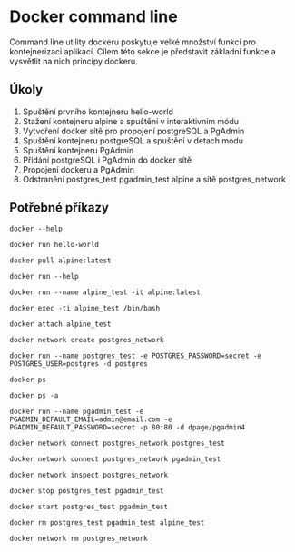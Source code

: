 # Docker command line

Command line utility dockeru poskytuje velké množství funkcí pro kontejnerizaci aplikací. Cílem této sekce je představit základní funkce a vysvětlit na nich principy dockeru.

## Úkoly

1. Spuštění prvního kontejneru hello-world
2. Stažení kontejneru alpine a spuštění v interaktivním módu
3. Vytvoření docker sítě pro propojení postgreSQL a PgAdmin
4. Spuštění kontejneru postgreSQL a spuštění v detach modu
5. Spuštění kontejneru PgAdmin
6. Přidání postgreSQL i PgAdmin do docker sítě
7. Propojení dockeru a PgAdmin
8. Odstranění postgres_test pgadmin_test alpine a sítě postgres_network

## Potřebné příkazy

```shell
docker --help
```

```shell
docker run hello-world
```

```shell
docker pull alpine:latest
```

```shell
docker run --help
```

```shell
docker run --name alpine_test -it alpine:latest
```

```shell
docker exec -ti alpine_test /bin/bash
```

```shell
docker attach alpine_test
```

```shell
docker network create postgres_network
```

```shell
docker run --name postgres_test -e POSTGRES_PASSWORD=secret -e POSTGRES_USER=postgres -d postgres
```

```shell
docker ps
```

```shell
docker ps -a
```

```shell
docker run --name pgadmin_test -e PGADMIN_DEFAULT_EMAIL=admin@email.com -e PGADMIN_DEFAULT_PASSWORD=secret -p 80:80 -d dpage/pgadmin4
```

```shell
docker network connect postgres_network postgres_test
```

```shell
docker network connect postgres_network pgadmin_test
```

```shell
docker network inspect postgres_network 
```

```shell
docker stop postgres_test pgadmin_test
```

```shell
docker start postgres_test pgadmin_test
```

```shell
docker rm postgres_test pgadmin_test alpine_test
```

```shell
docker network rm postgres_network
```
